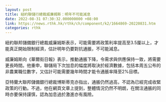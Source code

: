 ```yaml
---
layout: post
title: 紐約聯儲行總裁威廉姆斯：明年不可能減息
date: 2022-08-31 07:30:32.000000000 +08:00
link: https://news.rthk.hk/rthk/ch/component/k2/1664869-20220831.htm
categories: rthk
---
```


紐約聯邦儲備銀行總裁威廉姆斯表示，可能需要將政策利率提高至3.5厘以上，才能真正開始限制經濟，估計明年仍要對抗通脹，不可能減息。

威廉姆斯向《華爾街日報》表示，推動通脹下降，令需求與供應保持一致，將需要更長時間。他重申，聯儲局下次加息的幅度將取決於經濟數據，包括本周五公布的非農業職位數字，又估計可能需要幾年時間才能令通脹率降至2%目標。

亞特蘭大聯邦儲備銀行總裁博斯蒂克亦指出，通脹仍然過高，不認為已經完成收緊政策的行動。不過，他在網頁文章上提到，整體情況仍然不明朗，在關注通脹的同時亦要保持謹慎，認為加息過於激進亦有風險。

